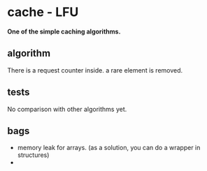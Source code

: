 # cache - LFU
**One of the simple caching algorithms.**

## algorithm
There is a request counter inside. a rare element is removed.

## tests
No comparison with other algorithms yet.

## bags
* memory leak for arrays. (as a solution, you can do a wrapper in structures)
* 
